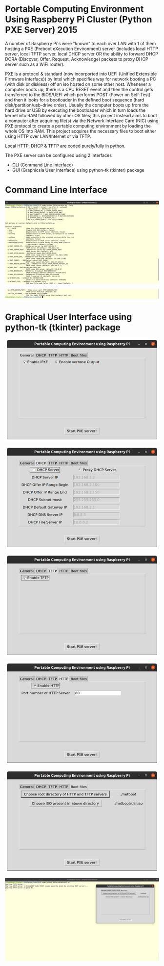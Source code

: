 # Portable Computing Environment Using Raspberry Pi Cluster (Python PXE Server) 2015

A number of Raspberry Pi's were "known" to each over LAN with 1 of them hosting a PXE (Preboot eXecution Environment) server (includes local HTTP server, local TFTP server, local DHCP server OR the ability to forward DHCP DORA (Discover, Offer, Request, Acknowledge) packets to proxy DHCP server such as a WiFi router).

PXE is a protocol & standard (now incorported into UEFI (Unified Extensible Firmware Interface)) by Intel which specifies way for network booting a PC (with disk or diskless) off an iso hosted on some other host. Whenever a computer boots up, there is a CPU RESET event and then the control gets transferred to the BIOS/UEFI which performs POST (Power on Self-Test) and then it looks for a bootloader in the defined boot sequence (hard disk/partition/usb-drive order). Usually the computer boots up from the hard drive or USB by executing the bootloader which in turn loads the kernel into RAM followed by other OS files; this project instead aims to boot a computer after acquiring file(s) via the Network Interface Card (NIC) using PXE protocol to create a portable computing environment by loading the whole OS into RAM. This project acquires the necessary files to boot either using HTTP over LAN/Internet or via TFTP.

Local HTTP, DHCP & TFTP are coded purely/fully in python.

The PXE server can be configured using 2 interfaces

* CLI (Command Line Interface)
* GUI (Graphicsla User Interface) using python-tk (tkinter) package

# Command Line Interface

![CLI1](https://raw.githubusercontent.com/riteshRcH/pxe_server_rpi_cluster/master/screenshots/CLI1.png)

![CLI2](https://raw.githubusercontent.com/riteshRcH/pxe_server_rpi_cluster/master/screenshots/CLI2.png)

# Graphical User Interface using python-tk (tkinter) package

![GUI1](https://raw.githubusercontent.com/riteshRcH/pxe_server_rpi_cluster/master/screenshots/GUI1.png)

![GUI2](https://raw.githubusercontent.com/riteshRcH/pxe_server_rpi_cluster/master/screenshots/GUI2.png)

![GUI3](https://raw.githubusercontent.com/riteshRcH/pxe_server_rpi_cluster/master/screenshots/GUI3.png)

![GUI4](https://raw.githubusercontent.com/riteshRcH/pxe_server_rpi_cluster/master/screenshots/GUI4.png)

![GUI5](https://raw.githubusercontent.com/riteshRcH/pxe_server_rpi_cluster/master/screenshots/GUI5.png)

![GUI6](https://raw.githubusercontent.com/riteshRcH/pxe_server_rpi_cluster/master/screenshots/GUI6.png)
